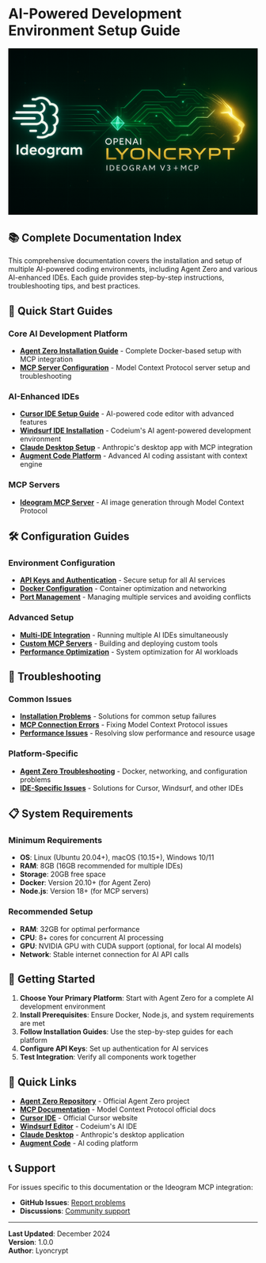 # AI-Powered Development Environment Setup Guide

![AI Development Banner](../MCP%20BANNER.png)

## 📚 Complete Documentation Index

This comprehensive documentation covers the installation and setup of multiple AI-powered coding environments, including Agent Zero and various AI-enhanced IDEs. Each guide provides step-by-step instructions, troubleshooting tips, and best practices.

## 🚀 Quick Start Guides

### Core AI Development Platform
- **[Agent Zero Installation Guide](./installation-guides/agent-zero.md)** - Complete Docker-based setup with MCP integration
- **[MCP Server Configuration](./configuration/mcp-setup.md)** - Model Context Protocol server setup and troubleshooting

### AI-Enhanced IDEs
- **[Cursor IDE Setup Guide](./installation-guides/cursor-ide.md)** - AI-powered code editor with advanced features
- **[Windsurf IDE Installation](./installation-guides/windsurf-ide.md)** - Codeium's AI agent-powered development environment
- **[Claude Desktop Setup](./installation-guides/claude-desktop.md)** - Anthropic's desktop app with MCP integration
- **[Augment Code Platform](./installation-guides/augment-code.md)** - Advanced AI coding assistant with context engine

### MCP Servers
- **[Ideogram MCP Server](./installation-guides/ideogram-mcp.md)** - AI image generation through Model Context Protocol

## 🛠️ Configuration Guides

### Environment Configuration
- **[API Keys and Authentication](./configuration/api-keys.md)** - Secure setup for all AI services
- **[Docker Configuration](./configuration/docker-setup.md)** - Container optimization and networking
- **[Port Management](./configuration/port-configuration.md)** - Managing multiple services and avoiding conflicts

### Advanced Setup
- **[Multi-IDE Integration](./configuration/multi-ide-setup.md)** - Running multiple AI IDEs simultaneously
- **[Custom MCP Servers](./configuration/custom-mcp-servers.md)** - Building and deploying custom tools
- **[Performance Optimization](./configuration/performance-tuning.md)** - System optimization for AI workloads

## 🔧 Troubleshooting

### Common Issues
- **[Installation Problems](./troubleshooting/installation-issues.md)** - Solutions for common setup failures
- **[MCP Connection Errors](./troubleshooting/mcp-troubleshooting.md)** - Fixing Model Context Protocol issues
- **[Performance Issues](./troubleshooting/performance-problems.md)** - Resolving slow performance and resource usage

### Platform-Specific
- **[Agent Zero Troubleshooting](./troubleshooting/agent-zero-issues.md)** - Docker, networking, and configuration problems
- **[IDE-Specific Issues](./troubleshooting/ide-problems.md)** - Solutions for Cursor, Windsurf, and other IDEs

## 📋 System Requirements

### Minimum Requirements
- **OS**: Linux (Ubuntu 20.04+), macOS (10.15+), Windows 10/11
- **RAM**: 8GB (16GB recommended for multiple IDEs)
- **Storage**: 20GB free space
- **Docker**: Version 20.10+ (for Agent Zero)
- **Node.js**: Version 18+ (for MCP servers)

### Recommended Setup
- **RAM**: 32GB for optimal performance
- **CPU**: 8+ cores for concurrent AI processing
- **GPU**: NVIDIA GPU with CUDA support (optional, for local AI models)
- **Network**: Stable internet connection for AI API calls

## 🎯 Getting Started

1. **Choose Your Primary Platform**: Start with Agent Zero for a complete AI development environment
2. **Install Prerequisites**: Ensure Docker, Node.js, and system requirements are met
3. **Follow Installation Guides**: Use the step-by-step guides for each platform
4. **Configure API Keys**: Set up authentication for AI services
5. **Test Integration**: Verify all components work together

## 🔗 Quick Links

- **[Agent Zero Repository](https://github.com/frdel/agent-zero)** - Official Agent Zero project
- **[MCP Documentation](https://modelcontextprotocol.io/)** - Model Context Protocol official docs
- **[Cursor IDE](https://www.cursor.com/)** - Official Cursor website
- **[Windsurf Editor](https://windsurf.com/)** - Codeium's AI IDE
- **[Claude Desktop](https://claude.ai/download)** - Anthropic's desktop application
- **[Augment Code](https://www.augmentcode.com/)** - AI coding platform

## 📞 Support

For issues specific to this documentation or the Ideogram MCP integration:
- **GitHub Issues**: [Report problems](https://github.com/Thelyoncrypt/openai-image-1-ideogram-mcp/issues)
- **Discussions**: [Community support](https://github.com/Thelyoncrypt/openai-image-1-ideogram-mcp/discussions)

---

**Last Updated**: December 2024  
**Version**: 1.0.0  
**Author**: Lyoncrypt
